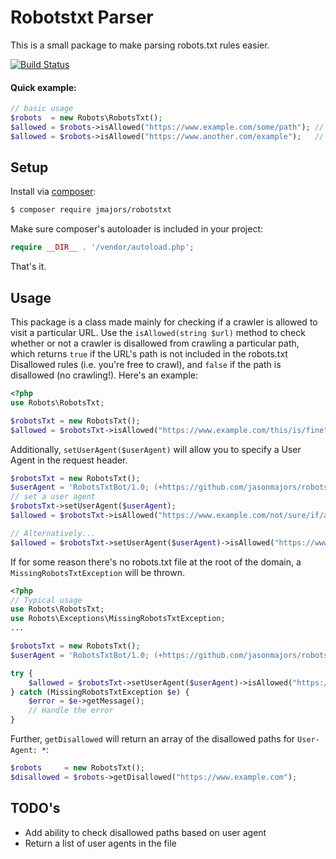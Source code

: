 # Robotstxt Parser
This is a small package to make parsing robots.txt rules easier.

[![Build Status](https://travis-ci.org/jasonmajors/robotstxt.svg?branch=master)](https://travis-ci.org/jasonmajors/robotstxt)
#### Quick example:
```php
// basic usage
$robots  = new Robots\RobotsTxt();
$allowed = $robots->isAllowed("https://www.example.com/some/path"); // true
$allowed = $robots->isAllowed("https://www.another.com/example");   // false
```
## Setup
Install via [composer](https://getcomposer.org/):
```sh
$ composer require jmajors/robotstxt
```
Make sure composer's autoloader is included in your project:
```php
require __DIR__ . '/vendor/autoload.php';
```
That's it.

## Usage
This package is a class made mainly for checking if a crawler is allowed to visit a particular URL. Use the `isAllowed(string $url)` method to check whether or not a crawler is disallowed from crawling a particular path, which returns `true` if the URL's path is not included in the robots.txt Disallowed rules (i.e. you're free to crawl), and `false` if the path is disallowed (no crawling!).
Here's an example:

```php
<?php
use Robots\RobotsTxt;

$robotsTxt = new RobotsTxt();
$allowed = $robotsTxt->isAllowed("https://www.example.com/this/is/fine"); // returns true
```
Additionally, `setUserAgent($userAgent)` will allow you to specify a User Agent in the request header.
```php
$robotsTxt = new RobotsTxt();
$userAgent = 'RobotsTxtBot/1.0; (+https://github.com/jasonmajors/robotstxt)';
// set a user agent
$robotsTxt->setUserAgent($userAgent);
$allowed = $robotsTxt->isAllowed("https://www.example.com/not/sure/if/allowed");

// Alternatively...
$allowed = $robotsTxt->setUserAgent($userAgent)->isAllowed("https://www.someplace.com/a/path");
```
If for some reason there's no robots.txt file at the root of the domain, a `MissingRobotsTxtException` will be thrown.
```php
<?php
// Typical usage
use Robots\RobotsTxt;
use Robots\Exceptions\MissingRobotsTxtException;
...

$robotsTxt = new RobotsTxt();
$userAgent = 'RobotsTxtBot/1.0; (+https://github.com/jasonmajors/robotstxt)';

try {
    $allowed = $robotsTxt->setUserAgent($userAgent)->isAllowed("https://www.example.com/some/path");
} catch (MissingRobotsTxtException $e) {
    $error = $e->getMessage();
    // Handle the error
}
```
Further, `getDisallowed` will return an array of the disallowed paths for `User-Agent: *`:
```php
$robots     = new RobotsTxt();
$disallowed = $robots->getDisallowed("https://www.example.com");
```
## TODO's
 - Add ability to check disallowed paths based on user agent
 - Return a list of user agents in the file


